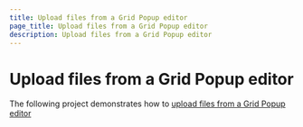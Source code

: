 ```yaml
---
title: Upload files from a Grid Popup editor
page_title: Upload files from a Grid Popup editor
description: Upload files from a Grid Popup editor
---
```


# Upload files from a Grid Popup editor

The following project demonstrates how to [upload files from a Grid Popup editor](http://www.telerik.com/support/code-library/upload-in-grid-popup-editor)

